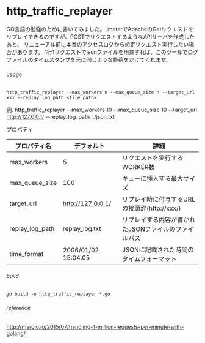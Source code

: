 # http_traffic_replayer
GO言語の勉強のために書いてみました。
jmeterでApacheのGetリクエストをリプレイできるのですが、POSTでリクエストするようなAPIサーバを作成したあと、
リニューアル前に本番のアクセスログから想定リクエスト実行したい場合があります。
1行1リクエストでjsonファイルを用意すれば、このツールでログファイルのタイムスタンプを元に同じような負荷をかけてくれます。


###### usage
    http_traffic_replayer --max_workers n --max_queue_size n --target_url xxx --replay_log_path <file_path>

例. http_traffic_replayer --max_workers 10 --max_queue_size 10 --target_url http://127.0.0.1/ --replay_log_path ../json.txt

プロパティ

|プロパティ名|デフォルト|詳細|
|---|---|---|
|max_workers|5|リクエストを実行するWORKER数|
|max_queue_size|100|キューに挿入する最大サイズ|
|target_url|http://127.0.0.1/ |リプレイ時に付与するURLの接頭辞(http://xxx/)|
|replay_log_path|replay_log.txt|リプレイする内容が書かれたJSONファイルのファイルパス|
|time_format|2006/01/02 15:04:05|JSONに記載された時間のタイムフォーマット|

###### build
    go build -o http_traffic_replayer *.go
    
###### reference
http://marcio.io/2015/07/handling-1-million-requests-per-minute-with-golang/


